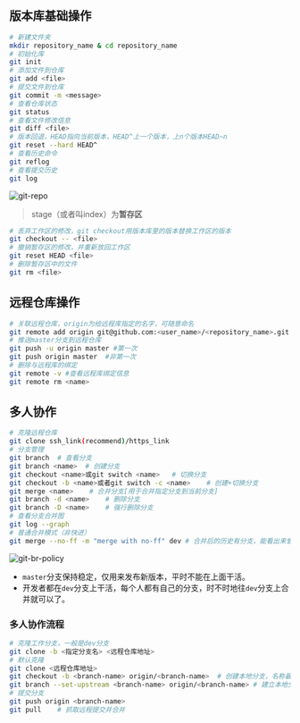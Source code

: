 ## 版本库基础操作

```bash
# 新建文件夹
mkdir repository_name & cd repository_name
# 初始化库
git init
# 添加文件到仓库
git add <file>
# 提交文件到仓库
git commit -m <message>
# 查看仓库状态
git status
# 查看文件修改信息
git diff <file>
# 版本回退，HEAD指向当前版本，HEAD^上一个版本，上n个版本HEAD~n
git reset --hard HEAD^
# 查看历史命令
git reflog
# 查看提交历史
git log
```

![git-repo](https://www.liaoxuefeng.com/files/attachments/919020037470528/0)

> stage（或者叫index）为**暂存区**

```bash
# 丢弃工作区的修改，git checkout用版本库里的版本替换工作区的版本
git checkout -- <file>
# 撤销暂存区的修改，并重新放回工作区
git reset HEAD <file>
# 删除暂存区中的文件
git rm <file>
```

## 远程仓库操作

```bash
# 关联远程仓库，origin为给远程库指定的名字，可随意命名
git remote add origin git@github.com:<user_name>/<repository_name>.git
# 推送master分支到远程仓库
git push -u origin master #第一次
git push origin master	#非第一次
# 删除与远程库的绑定
git remote -v #查看远程库绑定信息
git remote rm <name>
```

## 多人协作

```bash
# 克隆远程仓库
git clone ssh_link(recommend)/https_link
# 分支管理
git branch	# 查看分支
git branch <name>  # 创建分支
git checkout <name>或git switch <name> 	# 切换分支
git checkout -b <name>或者git switch -c <name>	# 创建+切换分支
git merge <name>	# 合并分支[用于合并指定分支到当前分支]
git branch -d <name>	# 删除分支
git branch -D <name>	# 强行删除分支
# 查看分支合并图
git log --graph
# 普通合并模式（非快进）
git merge --no-ff -m "merge with no-ff" dev # 合并后的历史有分支，能看出来曾经做过合并
```

![git-br-policy](https://www.liaoxuefeng.com/files/attachments/919023260793600/0)

- `master`分支保持稳定，仅用来发布新版本，平时不能在上面干活。
- 开发者都在`dev`分支上干活，每个人都有自己的分支，时不时地往`dev`分支上合并就可以了。

### 多人协作流程

```bash
# 克隆工作分支，一般是dev分支
git clone -b <指定分支名> <远程仓库地址>
# 默认克隆
git clone <远程仓库地址>
git checkout -b <branch-name> origin/<branch-name>	# 创建本地分支，名称最好和远程一致
git branch --set-upstream <branch-name> origin/<branch-name> # 建立本地分支和远程分支的关联
# 提交分支
git push origin <branch-name>
git pull	# 抓取远程提交并合并
```

